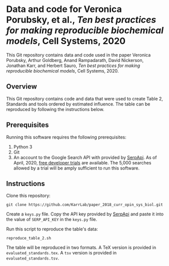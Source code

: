 # Data and code for Veronica Porubsky, et al., *Ten best practices for making reproducible biochemical models*, Cell Systems, 2020

This Git repository contains data and code used in the paper Veronica Porubsky, Arthur Goldberg, Anand Rampadarath, David Nickerson, Jonathan Karr, and Herbert Sauro, *Ten best practices for making reproducible biochemical models*, Cell Systems, 2020.

[//]: # (Todo: add exact paper reference; check table number and name.)
[//]: # (Todo: add exact paper reference.)
[//]: # (Todo: spellcheck)


## Overview
This Git repository contains code and data that were used to create Table 2, Standards and tools ordered by estimated influence.
The table can be reproduced by following the instructions below.

## Prerequisites

Running this software requires the following prerequisites:

1. Python 3
2. Git
3. An account to the Google Search API with provided by [SerpApi](https://serpapi.com/). As of April, 2020, [free developer trials](https://serpapi.com/#pricing) are available. The 5,000 searches allowed by a trial will be amply sufficient to run this software.

## Instructions

Clone this repository:

    git clone https://github.com/KarrLab/paper_2018_curr_opin_sys_biol.git

Create a `keys.py` file.
Copy the API key provided by [SerpApi](https://serpapi.com/manage-api-key) and paste it into the value of `SERP_API_KEY` in the `keys.py` file.

Run this script to reproduce the table's data:

    reproduce_table_2.sh

The table will be reproduced in two formats.
A TeX version is provided in `evaluated_standards.tex`.
A `tsv` version is provided in `evaluated_standards.tsv`.

